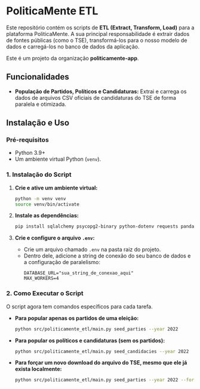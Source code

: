 <!-- Este arquivo foi gerado/atualizado pelo DomTech Forger em 2025-06-23 16:44:23 -->

# PoliticaMente ETL

Este repositório contém os scripts de **ETL (Extract, Transform, Load)** para a plataforma PoliticaMente. A sua principal responsabilidade é extrair dados de fontes públicas (como o TSE), transformá-los para o nosso modelo de dados e carregá-los no banco de dados da aplicação.

Este é um projeto da organização **politicamente-app**.

## Funcionalidades

* **População de Partidos, Políticos e Candidaturas:** Extrai e carrega os dados de arquivos CSV oficiais de candidaturas do TSE de forma paralela e otimizada.

## Instalação e Uso

### Pré-requisitos

* Python 3.9+
* Um ambiente virtual Python (`venv`).

### 1. Instalação do Script

1.  **Crie e ative um ambiente virtual:**
    ```sh
    python -m venv venv
    source venv/bin/activate
    ```

2.  **Instale as dependências:**
    ```sh
    pip install sqlalchemy psycopg2-binary python-dotenv requests pandas tqdm
    ```
3.  **Crie e configure o arquivo `.env`:**
    * Crie um arquivo chamado `.env` na pasta raiz do projeto.
    * Dentro dele, adicione a string de conexão do seu banco de dados e a configuração de paralelismo:
        ```
        DATABASE_URL="sua_string_de_conexao_aqui"
        MAX_WORKERS=4
        ```

### 2. Como Executar o Script

O script agora tem comandos específicos para cada tarefa.

* **Para popular apenas os partidos de uma eleição:**
    ```sh
    python src/politicamente_etl/main.py seed_parties --year 2022
    ```

* **Para popular os políticos e candidaturas (sem os partidos):**
    ```sh
    python src/politicamente_etl/main.py seed_candidacies --year 2022
    ```
* **Para forçar um novo download do arquivo do TSE, mesmo que ele já exista localmente:**
    ```sh
    python src/politicamente_etl/main.py seed_parties --year 2022 --force-download
    ```